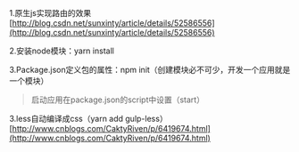 1.原生js实现路由的效果
[http://blog.csdn.net/sunxinty/article/details/52586556](http://blog.csdn.net/sunxinty/article/details/52586556)

2.安装node模块：yarn install

3.Package.json定义包的属性：npm init（创建模块必不可少，开发一个应用就是一个模块）
> 启动应用在package.json的script中设置（start）

3.less自动编译成css（yarn add gulp-less）
[http://www.cnblogs.com/CaktyRiven/p/6419674.html](http://www.cnblogs.com/CaktyRiven/p/6419674.html)

